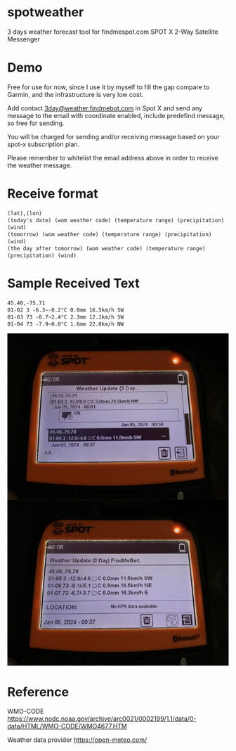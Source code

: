 # spotweather
3 days weather forecast tool for findmespot.com SPOT X 2-Way Satellite Messenger


# Demo
Free for use for now, since I use it by myself to fill the gap compare to Garmin, and the infrastructure is very low cost.

Add contact 3day@weather.findmebot.com in Spot X and send any message to the email with coordinate enabled, include predefind message, so free for sending.

You will be charged for sending and/or receiving message based on your spot-x subscription plan.

Please remember to whitelist the email address above in order to receive the weather message.

# Receive format
```
(lat),(lon)
(today's date) (wom weather code) (temperature range) (precipitation) (wind)
(tomorrow) (wom weather code) (temperature range) (precipitation) (wind)
(the day after tomorrow) (wom weather code) (temperature range) (precipitation) (wind)
```

# Sample Received Text
```
45.40,-75.71
01-02 3 -6.3~-0.2°C 0.0mm 16.5km/h SW
01-03 73 -0.7~2.4°C 2.3mm 12.1km/h SW
01-04 73 -7.9~0.0°C 1.6mm 22.0km/h NW
```

![example](./EXAMPLE.jpg)

# Reference

WMO-CODE
https://www.nodc.noaa.gov/archive/arc0021/0002199/1.1/data/0-data/HTML/WMO-CODE/WMO4677.HTM

Weather data provider
https://open-meteo.com/

